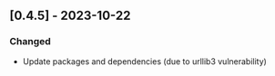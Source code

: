 
## [0.4.5] - 2023-10-22

### Changed

- Update packages and dependencies (due to urllib3 vulnerability)
